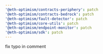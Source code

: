 ```yaml
---
'@eth-optimism/contracts-periphery': patch
'@eth-optimism/contracts-bedrock': patch
'@eth-optimism/fault-detector': patch
'@eth-optimism/core-utils': patch
'@eth-optimism/endpoint-monitor': patch
'@eth-optimism/sdk': patch
---
```


fix typo in comment
